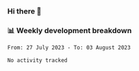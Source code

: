 ### Hi there 👋

### 📊 Weekly development breakdown
<!--START_SECTION:waka-->

```txt
From: 27 July 2023 - To: 03 August 2023

No activity tracked
```

<!--END_SECTION:waka-->
